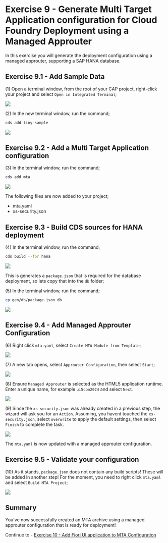 
# Exercise 9 - Generate Multi Target Application configuration for Cloud Foundry Deployment using a Managed Approuter

In this exercise you will generate the deployment configuration using a managed approuter, supporting a SAP HANA database.

## Exercise 9.1 - Add Sample Data

(1) Open a terminal window, from the root of your CAP project, right-click your project and select `Open in Integrated Terminal`;

![](./images/image1.png)

(2) In the new terminal window, run the command;

```bash
cds add tiny-sample
```

![](./images/image2.png)

## Exercise 9.2 - Add a Multi Target Application configuration

(3) In the terminal window,  run the command;

```bash
cds add mta
```

![](./images/image3.png)

The following files are now added to your project;

* mta.yaml
* xs-security.json

## Exercise 9.3 - Build CDS sources for HANA deployment

(4) In the terminal window,  run the command;

```bash
cds build --for hana
```

![](./images/image4.png)

This is generates a `package.json` that is required for the database deployment, so lets copy that into the `db` folder;

(5) In the terminal window,  run the command;

```bash
cp gen/db/package.json db
```

![](./images/image5.png)

## Exercise 9.4 - Add Managed Approuter Configuration

(6) Right click `mta.yaml`, select `Create MTA Module from Template`;

![](./images/image6.png)

(7) A new tab opens, select `Approuter Configuration`, then select `Start`;

![](./images/image7.png)

(8) Ensure `Managed Approuter` is selected as the HTML5 application runtime. Enter a unique name, for example `ui5con2024` and select `Next`.

![](./images/image8.png)

(9) Since the `xs-security.json` was already created in a previous step, the wizard will ask you for an `Action`. Assuming, you havent touched the `xs-security.json`, select `overwrite` to apply the default settings, then select `Finish` to complete the task.

![](./images/image9.png)

The `mta.yaml` is now updated with a managed approuter configuration.

## Exercise 9.5 - Validate your configuration

(10) As it stands, `package.json` does not contain any build scripts! These will be added in another step! For the moment, you need to right click `mta.yaml` and select `Build MTA Project`;

![](./images/image10.png)

## Summary

You've now successfully created an MTA archive using a managed approuter configuration that is ready for deployment!

Continue to - [Exercise 10 - Add Fiori UI application to MTA Configuration](../ex10/README.md)

